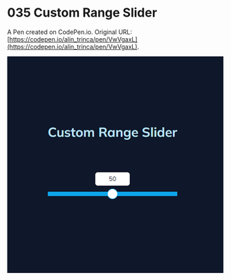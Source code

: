 # 035 Custom Range Slider

A Pen created on CodePen.io. Original URL: [https://codepen.io/alin_trinca/pen/VwVgaxL](https://codepen.io/alin_trinca/pen/VwVgaxL).

![Custom Range Slider Screenshot](custom-range-slider.png)
